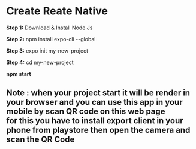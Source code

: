 <h1>Create Reate Native</h1>
<p><b>Step 1:</b> Download & Install Node Js</p>
<p><b>Step 2:</b> npm install expo-cli --global</p>
<p><b>Step 3:</b> expo init my-new-project</p>
<p><b>Step 4:</b> cd my-new-project</p>
<p><b>npm start</b></p>
<h2>Note : when your project start it will be render in your browser and you can use this app in your mobile by scan QR code on this web page<br> for this you have to install export client in your phone from playstore then open the camera and scan the QR Code</h2>

